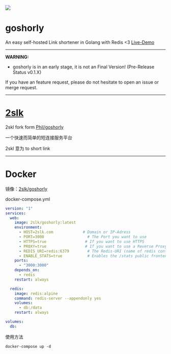![](https://git.ucode.space/Phil/goshorly/badges/main/pipeline.svg)
# goshorly

An easy self-hosted Link shortener in Golang with Redis <3 [Live-Demo](https://2slk.com)

---

**WARNING:**
- goshorly is in an early stage, it is not an Final Version! (Pre-Release Status v0.1.X)

If you have an feature request, please do not hesitate to open an issue or merge request.


---
# [2slk](https://2slk.com)

2skl fork form [Phil/goshorly](https://git.ucode.space/Phil/goshorly)

一个快速而简单的短连接服务平台

2skl 意为 to short link

---
# Docker
镜像：[2slk/goshorly](https://hub.docker.com/repository/docker/2slk/goshorly)

docker-compose.yml
```yml
version: "1"
services:
  web:
    image: 2slk/goshorly:latest
    environment:
      - HOST=2slk.com             # Domain or IP-Adress
      - PORT=3000                   # The Port you want to use
      - HTTPS=true                 # If you want to use HTTPS
      - PROXY=true                 # If you want to use a Reverse Proxy
      - REDIS_URI=redis:6379        # The Redis-URI (name of redis container OOTB)
      - ENABLE_STATS=true           # Enables the /stats public frontend (Default: true)
    ports:
      - "3000:3000"
    depends_on:
      - redis
    restart: always

  redis:
    image: redis:alpine
    command: redis-server --appendonly yes
    volumes:
      - db:/data
    restart: always

volumes:
  db:
```
使用方法
```shell
docker-compose up -d
```